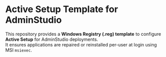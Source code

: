 # Active Setup Template for AdminStudio

This repository provides a **Windows Registry (.reg) template** to configure **Active Setup** for AdminStudio deployments.  
It ensures applications are repaired or reinstalled per-user at login using MSI `msiexec`.

